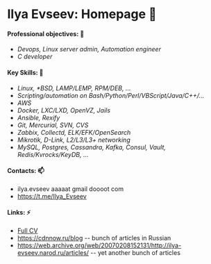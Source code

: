 # Ilya Evseev: Homepage 👋

#### Professional objectives: 🔭

* _Devops, Linux server admin, Automation engineer_
* _C developer_

#### Key Skills: 👯

* _Linux, *BSD, LAMP/LEMP, RPM/DEB, ..._
* _Scripting/automation on Bash/Python/Perl/VBScript/Java/C++/..._
* _AWS_
* _Docker, LXC/LXD, OpenVZ, Jails_
* _Ansible, Rexify_
* _Git, Mercurial, SVN, CVS_
* _Zabbix, Collectd, ELK/EFK/OpenSearch_
* _Mikrotik, D-Link, L2/L3/L3+ networking_
* _MySQL, Postgres, Cassandra, Kafka, Consul, Vault, Redis/Kvrocks/KeyDB, ..._

#### Contacts: 📫

* ilya.evseev aaaaat gmail doooot com
* https://t.me/Ilya_Evseev

#### Links: ⚡

* [Full CV](https://docs.google.com/document/d/17exRie_rhAUX2y6lYHmpJ3wifQjFa2iR23Ai8s95XE8/edit?usp=sharing)
* https://cdnnow.ru/blog -- bunch of articles in Russian
* https://web.archive.org/web/20070208152131/http://ilya-evseev.narod.ru/articles/ -- yet another bunch of articles

<!--
**ilyaevseev/ilyaevseev** is a ✨ _special_ ✨ repository because its `README.md` (this file) appears on your GitHub profile.

Here are some ideas to get you started:

- 🔭 I’m currently working on ...
- 🌱 I’m currently learning ...
- 👯 I’m looking to collaborate on ...
- 🤔 I’m looking for help with ...
- 💬 Ask me about ...
- 📫 How to reach me: ...
- 😄 Pronouns: ...
- ⚡ Fun fact: ...
-->
